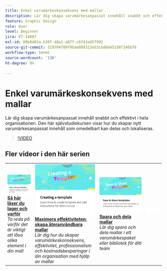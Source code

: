 ```yaml
---
title: Enkel varumärkeskonsekvens med mallar
description: Lär dig skapa varumärkesanpassat innehåll snabbt och effektivt i hela organisationen
feature: Graphic Design
role: User
level: Beginner
jira: KT-14887
exl-id: 00b8d83a-630f-48a1-a87f-c6f43ad5f992
source-git-commit: 319704f89f9bae809313e53cbd6d45158f146b76
workflow-type: tm+mt
source-wordcount: '130'
ht-degree: 0%

---
```


# Enkel varumärkeskonsekvens med mallar

Lär dig skapa varumärkesanpassat innehåll snabbt och effektivt i hela organisationen. Den här självstudiekursen visar hur du skapar nytt varumärkesanpassat innehåll som omedelbart kan delas och lokaliseras.

>[!VIDEO](https://video.tv.adobe.com/v/3427099?quality=12&learn=on&hidetitle=true)

## Fler videor i den här serien

<table style="table-layout:fixed">
<tr>
    <td>
        <a href="lock-layers.md">
            <img alt="Så här låser du lager och varför" src="assets/lock-layers.png" />
        </a>
        <div>
            <a href="lock-layers.md"><strong>Så här låser du lager och varför</strong></a>
            </div>
            <em>Ta reda på varför det är viktigt att låsa olika element i din mall</em>
            <br>
    </td>
    <td>
         <a href="create-templates.md">
            <img alt="Maximera effektiviteten: skapa återanvändbara mallar" src="assets/create-template.png" />
         </a>
         <div>
         <a href="create-templates.md"><strong>Maximera effektiviteten: skapa återanvändbara mallar</strong></a>
         </div>
         <em>Lär dig hur du skapar varumärkeskonsekvens, effektivitet, professionalism och kostnadsbesparingar i din organisation med hjälp av mallar</em>
         <br>
   </td>
   <td>
         <a href="share-templates.md">
            <img alt="Spara och dela mallar" src="assets/share-templates.png" />
         </a>
         <div>
         <a href="share-templates.md"><strong>Spara och dela mallar</strong></a>
         </div>
         <em>Lär dig spara och dela mallar i ett varumärkespaket eller bibliotek för ditt team</em>
         <br>
   </td>
    <td>
      <img alt="Avgränsare" src="../assets/Whitespacer.png" />
      <div>
      <br>
    </td>
</tr>
</table>
